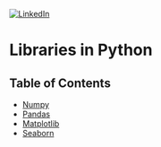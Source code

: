 [![LinkedIn](https://img.shields.io/badge/LinkedIn-Profile-blue?style=flat-square&logo=linkedin)](https://www.linkedin.com/in/ArinGujarati)

# Libraries in Python



## Table of Contents

- [Numpy](https://github.com/ArinGujarati/Libraries_Python/blob/master/Numpy.ipynb)
- [Pandas](https://github.com/ArinGujarati/Libraries_Python/blob/master/Pandas.ipynb)
- [Matplotlib](https://github.com/ArinGujarati/Libraries_Python/blob/master/Matplotlib.ipynb)
- [Seaborn](https://github.com/ArinGujarati/Libraries_Python/blob/master/Seaborn.ipynb)

